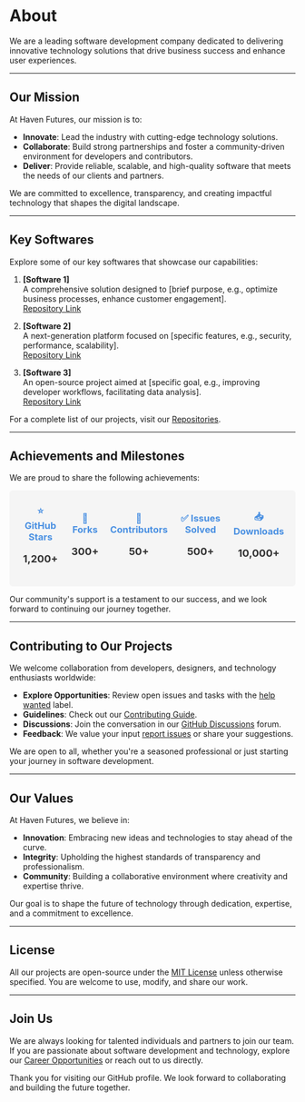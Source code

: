 # About

We are a leading software development company dedicated to delivering innovative technology solutions that drive business success and enhance user experiences.

---

## Our Mission
At Haven Futures, our mission is to:
- **Innovate**: Lead the industry with cutting-edge technology solutions.
- **Collaborate**: Build strong partnerships and foster a community-driven environment for developers and contributors.
- **Deliver**: Provide reliable, scalable, and high-quality software that meets the needs of our clients and partners.

We are committed to excellence, transparency, and creating impactful technology that shapes the digital landscape.

---

## Key Softwares
Explore some of our key softwares that showcase our capabilities:

1. **[Software 1]**  
   A comprehensive solution designed to [brief purpose, e.g., optimize business processes, enhance customer engagement].  
   [Repository Link](https://github.com/havenfutures/project-name-1)

2. **[Software 2]**  
   A next-generation platform focused on [specific features, e.g., security, performance, scalability].  
   [Repository Link](https://github.com/havenfutures/project-name-2)

3. **[Software 3]**  
   An open-source project aimed at [specific goal, e.g., improving developer workflows, facilitating data analysis].  
   [Repository Link](https://github.com/havenfutures/project-name-3)

For a complete list of our projects, visit our [Repositories](https://github.com/orgs/HavenFutures/repositories).

---

## Achievements and Milestones
We are proud to share the following achievements:

<div style="display: flex; justify-content: space-around; align-items: center; padding: 10px; background-color: #f5f5f5; border-radius: 5px;">
    <div style="text-align: center; margin: 10px;">
        <h3 style="margin: 5px 0; color: #4A90E2;">⭐ GitHub Stars</h3>
        <p style="font-size: 18px; font-weight: bold; color: #333;">1,200+</p>
    </div>
    <div style="text-align: center; margin: 10px;">
        <h3 style="margin: 5px 0; color: #4A90E2;">🍴 Forks</h3>
        <p style="font-size: 18px; font-weight: bold; color: #333;">300+</p>
    </div>
    <div style="text-align: center; margin: 10px;">
        <h3 style="margin: 5px 0; color: #4A90E2;">👥 Contributors</h3>
        <p style="font-size: 18px; font-weight: bold; color: #333;">50+</p>
    </div>
    <div style="text-align: center; margin: 10px;">
        <h3 style="margin: 5px 0; color: #4A90E2;">✅ Issues Solved</h3>
        <p style="font-size: 18px; font-weight: bold; color: #333;">500+</p>
    </div>
    <div style="text-align: center; margin: 10px;">
        <h3 style="margin: 5px 0; color: #4A90E2;">📥 Downloads</h3>
        <p style="font-size: 18px; font-weight: bold; color: #333;">10,000+</p>
    </div>
</div>

Our community's support is a testament to our success, and we look forward to continuing our journey together.

---

## Contributing to Our Projects
We welcome collaboration from developers, designers, and technology enthusiasts worldwide:

- **Explore Opportunities**: Review open issues and tasks with the [help wanted](https://github.com/havenfutures/issues) label.
- **Guidelines**: Check out our [Contributing Guide](https://github.com/havenfutures/contributing).
- **Discussions**: Join the conversation in our [GitHub Discussions](https://github.com/orgs/havenfutures/discussions) forum.
- **Feedback**: We value your input [report issues](https://github.com/havenfutures/project/issues) or share your suggestions.

We are open to all, whether you're a seasoned professional or just starting your journey in software development.

---

## Our Values
At Haven Futures, we believe in:

- **Innovation**: Embracing new ideas and technologies to stay ahead of the curve.
- **Integrity**: Upholding the highest standards of transparency and professionalism.
- **Community**: Building a collaborative environment where creativity and expertise thrive.

Our goal is to shape the future of technology through dedication, expertise, and a commitment to excellence.

---

## License
All our projects are open-source under the [MIT License](https://github.com/twbs/bootstrap/blob/main/LICENSE) unless otherwise specified. You are welcome to use, modify, and share our work.

---

## Join Us
We are always looking for talented individuals and partners to join our team. If you are passionate about software development and technology, explore our [Career Opportunities](https://www.havenfutures.com/careers) or reach out to us directly.

Thank you for visiting our GitHub profile. We look forward to collaborating and building the future together.
